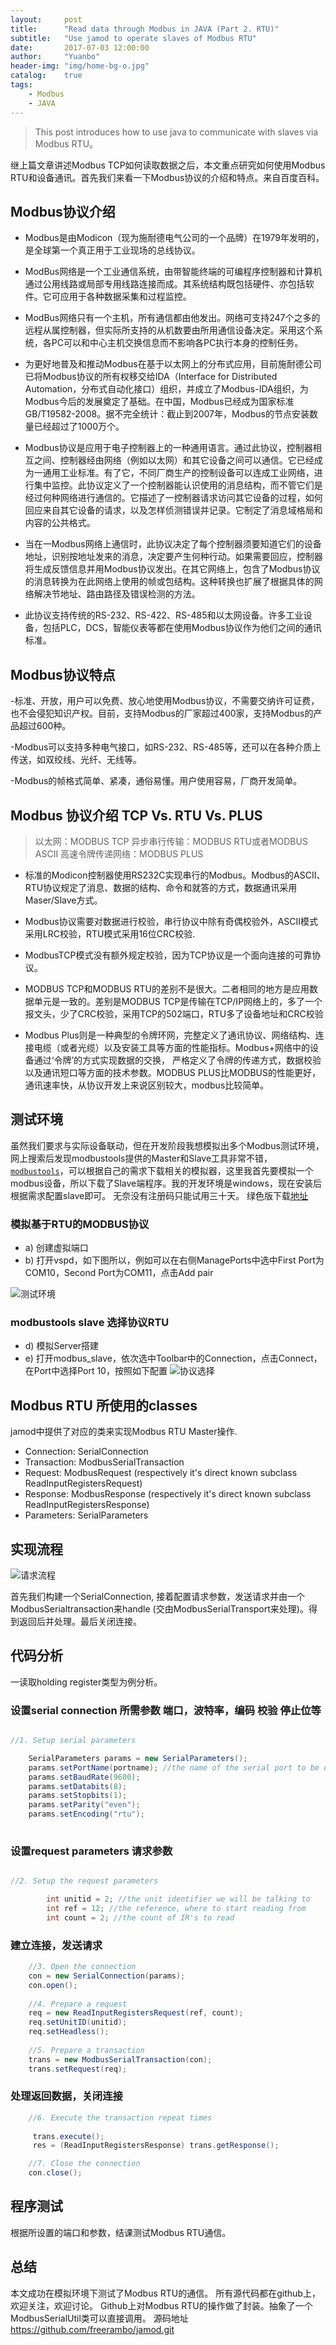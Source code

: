 ```yaml
---
layout:     post
title:      "Read data through Modbus in JAVA (Part 2. RTU)"
subtitle:   "Use jamod to operate slaves of Modbus RTU"
date:       2017-07-03 12:00:00
author:     "Yuanbo"
header-img: "img/home-bg-o.jpg"
catalog:    true
tags:
    - Modbus
    - JAVA
---
```


> This post introduces how to use java to communicate with slaves via Modbus RTU。
 
继上篇文章讲述Modbus TCP如何读取数据之后，本文重点研究如何使用Modbus RTU和设备通讯。首先我们来看一下Modbus协议的介绍和特点。来自百度百科。

## Modbus协议介绍
- Modbus是由Modicon（现为施耐德电气公司的一个品牌）在1979年发明的，是全球第一个真正用于工业现场的总线协议。

- ModBus网络是一个工业通信系统，由带智能终端的可编程序控制器和计算机通过公用线路或局部专用线路连接而成。其系统结构既包括硬件、亦包括软件。它可应用于各种数据采集和过程监控。

- ModBus网络只有一个主机，所有通信都由他发出。网络可支持247个之多的远程从属控制器，但实际所支持的从机数要由所用通信设备决定。采用这个系统，各PC可以和中心主机交换信息而不影响各PC执行本身的控制任务。

- 为更好地普及和推动Modbus在基于以太网上的分布式应用，目前施耐德公司已将Modbus协议的所有权移交给IDA（Interface for Distributed Automation，分布式自动化接口）组织，并成立了Modbus-IDA组织，为Modbus今后的发展奠定了基础。在中国，Modbus已经成为国家标准GB/T19582-2008。据不完全统计：截止到2007年，Modbus的节点安装数量已经超过了1000万个。

- Modbus协议是应用于电子控制器上的一种通用语言。通过此协议，控制器相互之间、控制器经由网络（例如以太网）和其它设备之间可以通信。它已经成为一通用工业标准。有了它，不同厂商生产的控制设备可以连成工业网络，进行集中监控。此协议定义了一个控制器能认识使用的消息结构，而不管它们是经过何种网络进行通信的。它描述了一控制器请求访问其它设备的过程，如何回应来自其它设备的请求，以及怎样侦测错误并记录。它制定了消息域格局和内容的公共格式。

- 当在一Modbus网络上通信时，此协议决定了每个控制器须要知道它们的设备地址，识别按地址发来的消息，决定要产生何种行动。如果需要回应，控制器将生成反馈信息并用Modbus协议发出。在其它网络上，包含了Modbus协议的消息转换为在此网络上使用的帧或包结构。这种转换也扩展了根据具体的网络解决节地址、路由路径及错误检测的方法。

- 此协议支持传统的RS-232、RS-422、RS-485和以太网设备。许多工业设备，包括PLC，DCS，智能仪表等都在使用Modbus协议作为他们之间的通讯标准。
 
## Modbus协议特点

-标准、开放，用户可以免费、放心地使用Modbus协议，不需要交纳许可证费，也不会侵犯知识产权。目前，支持Modbus的厂家超过400家，支持Modbus的产品超过600种。

-Modbus可以支持多种电气接口，如RS-232、RS-485等，还可以在各种介质上传送，如双绞线、光纤、无线等。

-Modbus的帧格式简单、紧凑，通俗易懂。用户使用容易，厂商开发简单。

## Modbus 协议介绍 TCP Vs. RTU Vs. PLUS

> 以太网：MODBUS TCP 异步串行传输：MODBUS RTU或者MODBUS ASCII 高速令牌传递网络：MODBUS PLUS

- 标准的Modicon控制器使用RS232C实现串行的Modbus。Modbus的ASCII、RTU协议规定了消息、数据的结构、命令和就答的方式，数据通讯采用Maser/Slave方式。

- Modbus协议需要对数据进行校验，串行协议中除有奇偶校验外，ASCII模式采用LRC校验，RTU模式采用16位CRC校验.

- ModbusTCP模式没有额外规定校验，因为TCP协议是一个面向连接的可靠协议。

- MODBUS TCP和MODBUS RTU的差别不是很大。二者相同的地方是应用数据单元是一致的。差别是MODBUS TCP是传输在TCP/IP网络上的，多了一个报文头，少了CRC校验，采用TCP的502端口，RTU多了设备地址和CRC校验

- Modbus Plus则是一种典型的令牌环网，完整定义了通讯协议、网络结构、连接电缆（或者光缆）以及安装工具等方面的性能指标。Modbus+网络中的设备通过‘令牌’的方式实现数据的交换， 严格定义了令牌的传递方式，数据校验以及通讯短口等方面的技术参数。MODBUS PLUS比MODBUS的性能更好，通讯速率快，从协议开发上来说区别较大，modbus比较简单。

## 测试环境
虽然我们要求与实际设备联动，但在开发阶段我想模拟出多个Modbus测试环境，网上搜索后发现modbustools提供的Master和Slave工具非常不错，
 [`modbustools`](http://www.modbustools.com/)，可以根据自己的需求下载相关的模拟器，这里我首先要模拟一个modbus设备，所以下载了Slave端程序。我的开发环境是windows，现在安装后根据需求配置slave即可。
 无奈没有注册码只能试用三十天。 绿色版下载[地址](http://www.hifreud.com/2016/06/02/modbus-02-simulation-environment-setup/) 


### 模拟基于RTU的MODBUS协议

- a) 创建虚拟端口
- b) 打开vspd，如下图所以，例如可以在右侧ManagePorts中选中First Port为COM10，Second Port为COM11，点击Add pair

![测试环境](http://www.hifreud.com/images/blog/modbus/modbus-02-simulation-environment-setup/06.png)

### modbustools slave 选择协议RTU 

- d) 模拟Server搭建
- e) 打开modbus_slave，依次选中Toolbar中的Connection，点击Connect，在Port中选择Port 10，按照如下配置
![协议选择](http://www.hifreud.com/images/blog/modbus/modbus-02-simulation-environment-setup/07.png)


## Modbus RTU 所使用的classes  

jamod中提供了对应的类来实现Modbus RTU Master操作.
- Connection: SerialConnection
- Transaction: ModbusSerialTransaction
- Request: ModbusRequest (respectively it's direct known subclass ReadInputRegistersRequest)
- Response: ModbusResponse (respectively it's direct known subclass ReadInputRegistersResponse)
- Parameters: SerialParameters



## 实现流程


![请求流程](http://jamod.sourceforge.net/images/serialmaster_sequential.png)

首先我们构建一个SerialConnection, 接着配置请求参数，发送请求并由一个ModbusSerialtransaction来handle (交由ModbusSerialTransport来处理)。得到返回后并处理。最后关闭连接。


## 代码分析

一读取holding register类型为例分析。

###  设置serial connection 所需参数 端口，波特率，编码 校验 停止位等
```java

//1. Setup serial parameters

    SerialParameters params = new SerialParameters();
    params.setPortName(portname); //the name of the serial port to be used
    params.setBaudRate(9600); 
    params.setDatabits(8);
    params.setStopbits(1);
    params.setParity("even");
    params.setEncoding("rtu");
            	
```


###  设置request parameters 请求参数

```java

//2. Setup the request parameters         

    	int unitid = 2; //the unit identifier we will be talking to
    	int ref = 12; //the reference, where to start reading from
    	int count = 2; //the count of IR's to read
```


### 建立连接，发送请求

```java
    //3. Open the connection
    con = new SerialConnection(params);
    con.open();
    
    //4. Prepare a request
    req = new ReadInputRegistersRequest(ref, count);
    req.setUnitID(unitid);
    req.setHeadless();
    
    //5. Prepare a transaction
    trans = new ModbusSerialTransaction(con);
    trans.setRequest(req);
```


### 处理返回数据，关闭连接

```java
	//6. Execute the transaction repeat times
    	
     trans.execute();
     res = (ReadInputRegistersResponse) trans.getResponse();

    //7. Close the connection
    con.close();  

```


## 程序测试 

根据所设置的端口和参数，结课测试Modbus RTU通信。 


## 总结
本文成功在模拟环境下测试了Modbus RTU的通信。 所有源代码都在github上， 欢迎关注，欢迎讨论。
Github上对Modbus RTU的操作做了封装。抽象了一个ModbusSerialUtil类可以直接调用。
源码地址 <https://github.com/freerambo/jamod.git>
